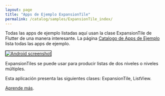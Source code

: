 ```yaml
---
layout: page
title: "Apps de Ejemplo ExpansionTile"
permalink: /catalog/samples/ExpansionTile_index/
---
```


Todas las apps de ejemplo listadas aquí usan la clase ExpansionTile de Flutter de una manera interesante. La página <a href="/catalog/samples/">Catalogo de Apps de Ejemplo</a> lista todas las apps de ejemplo.

<div class="container-fluid">
  <div class="row" style="margin-bottom: 32px">
    <a href="/catalog/samples/expansion-tile-sample/">
      <div class="col-md-3">
        <img style="border:1px solid #000000" src="https://storage.googleapis.com/flutter-catalog/cb4a54db8fb3726bf4293b9cc5cb12ce16883803/expansion_tile_sample_small.png" alt="Android screenshot" class="img-responsive">
      </div>
   </a>
    <div class="col-md-9">
      <p>
        ExpansionTiles se puede usar para producir listas de dos niveles o niveles múltiples.
      </p>
      <p>
        Esta aplicación presenta las siguientes clases: ExpansionTile, ListView.
      </p>
      <p>
        <a href="/catalog/samples/expansion-tile-sample/">Aprende más</a>.
      </p>
    </div>
  </div>

</div>

